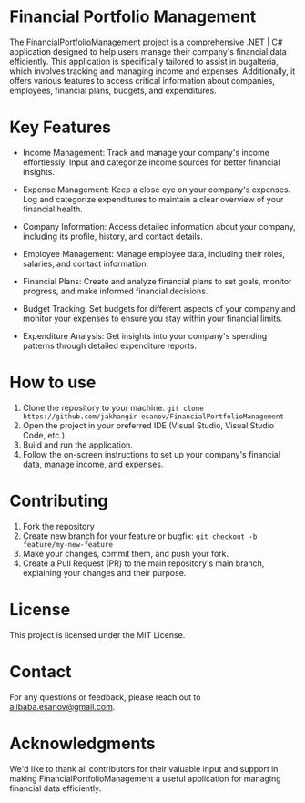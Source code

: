 # Financial Portfolio Management

The FinancialPortfolioManagement project is a comprehensive .NET | C# 
application designed to help users manage their company's financial data efficiently. 
This application is specifically tailored to assist in bugalteria, 
which involves tracking and managing income and expenses. 
Additionally, it offers various features to access critical 
information about companies, employees, financial plans, budgets, and expenditures.

# Key Features

- Income Management: Track and manage your company's income effortlessly. Input and categorize income sources for better financial insights.

- Expense Management: Keep a close eye on your company's expenses. Log and categorize expenditures to maintain a clear overview of your financial health.

- Company Information: Access detailed information about your company, including its profile, history, and contact details.

- Employee Management: Manage employee data, including their roles, salaries, and contact information.

- Financial Plans: Create and analyze financial plans to set goals, monitor progress, and make informed financial decisions.

- Budget Tracking: Set budgets for different aspects of your company and monitor your expenses to ensure you stay within your financial limits.

- Expenditure Analysis: Get insights into your company's spending patterns through detailed expenditure reports.

# How to use

1. Clone the repository to your machine.
``` git clone https://github.com/jakhangir-esanov/FinancialPortfolioManagement ```
2. Open the project in your preferred IDE (Visual Studio, Visual Studio Code, etc.).
3. Build and run the application.
4. Follow the on-screen instructions to set up your company's financial data, manage income, and expenses.

# Contributing

1. Fork the repository
2. Create new branch for your feature or bugfix:
``` git checkout -b feature/my-new-feature ```
3. Make your changes, commit them, and push your fork.
4. Create a Pull Request (PR) to the main repository's main branch, explaining your changes and their purpose.

# License

This project is licensed under the MIT License.

# Contact

For any questions or feedback, please reach out to alibaba.esanov@gmail.com.

# Acknowledgments

We'd like to thank all contributors for their valuable input and support in making FinancialPortfolioManagement a useful application for managing financial data efficiently.


